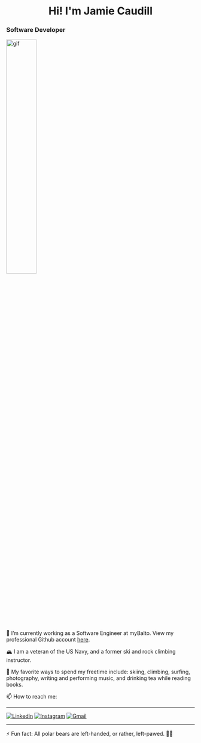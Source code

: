 <h1 style="text-align: center;">Hi! I'm Jamie Caudill</h1>
<h3>Software Developer</h3>

<!-- ![alt text](https://media.giphy.com/media/jbjnnBBzgiZ7VIBP4G/giphy.gif) -->

<img src= "https://media.giphy.com/media/jbjnnBBzgiZ7VIBP4G/giphy.gif" alt="gif" height=40% width=40%>

🌱 I’m currently working as a Software Engineer at myBalto. View my professional Github account [here](https://github.com/jdcaudill).

🏔 I am a veteran of the US Navy, and a former ski and rock climbing instructor.

💬 My favorite ways to spend my freetime include: skiing, climbing, surfing, photography, writing and performing music, and drinking tea while reading books.

📫 How to reach me: 

---

[![Linkedin](https://img.shields.io/badge/LinkedIn-0077B5?style=for-the-badge&logo=linkedin&logoColor=white)](https://www.linkedin.com/in/jamie-caudill-5a23b0272/)
[![Instagram](https://img.shields.io/badge/Instagram-E4405F?style=for-the-badge&logo=instagram&logoColor=white)](https://www.instagram.com/jam.caudill/)
[![Gmail](https://img.shields.io/badge/Gmail-D14836?style=for-the-badge&logo=gmail&logoColor=white)](mailto:j.caudill7177@gmail.com)

---

⚡ Fun fact: All polar bears are left-handed, or rather, left-pawed. 🐻‍❄️
